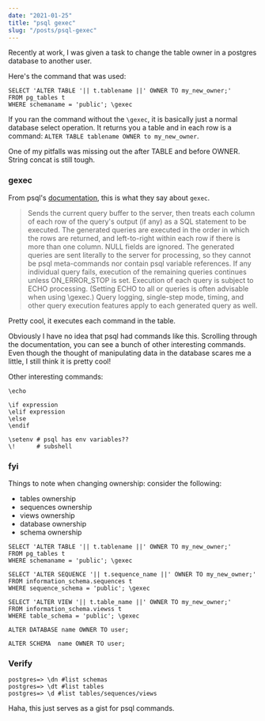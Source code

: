 ```yaml
---
date: "2021-01-25"
title: "psql gexec"
slug: "/posts/psql-gexec"
---
```


Recently at work, I was given a task to change the table owner in a postgres database to another user. 

Here's the command that was used:

```
SELECT 'ALTER TABLE '|| t.tablename ||' OWNER TO my_new_owner;'
FROM pg_tables t
WHERE schemaname = 'public'; \gexec
```

If you ran the command without the `\gexec`, it is basically just a normal database select operation. It returns you a table and in each row is a command: `ALTER TABLE tablename OWNER to my_new_owner`.

One of my pitfalls was missing out the <space> after TABLE and before OWNER. String concat is still tough.

### gexec
From psql's [documentation](https://www.postgresql.org/docs/11/app-psql.html), this is what they say about `gexec`.

> Sends the current query buffer to the server, then treats each column of each row of the query's output (if any) as a SQL statement to be executed. 
> The generated queries are executed in the order in which the rows are returned, and left-to-right within each row if there is more than one column. NULL fields are ignored. The generated queries are sent literally to the server for processing, so they cannot be psql meta-commands nor contain psql variable references. If any individual query fails, execution of the remaining queries continues unless ON_ERROR_STOP is set. Execution of each query is subject to ECHO processing. (Setting ECHO to all or queries is often advisable when using \gexec.) Query logging, single-step mode, timing, and other query execution features apply to each generated query as well.

Pretty cool, it executes each command in the table. 

Obviously I have no idea that psql had commands like this. Scrolling through the documentation, you can see a bunch of other interesting commands. Even though the thought of manipulating data in the database scares me a little, I still think it is pretty cool! 

Other interesting commands:
```
\echo

\if expression
\elif expression
\else
\endif

\setenv # psql has env variables??
\!      # subshell
```

### fyi
Things to note when changing ownership: consider the following:
- tables ownership
- sequences ownership
- views ownership
- database ownership
- schema ownership

```
SELECT 'ALTER TABLE '|| t.tablename ||' OWNER TO my_new_owner;'
FROM pg_tables t
WHERE schemaname = 'public'; \gexec

SELECT 'ALTER SEQUENCE '|| t.sequence_name ||' OWNER TO my_new_owner;'
FROM information_schema.sequences t
WHERE sequence_schema = 'public'; \gexec

SELECT 'ALTER VIEW '|| t.table_name ||' OWNER TO my_new_owner;'
FROM information_schema.viewss t
WHERE table_schema = 'public'; \gexec

ALTER DATABASE name OWNER TO user;

ALTER SCHEMA  name OWNER TO user;
```
 
### Verify

```
postgres=> \dn #list schemas
postgres=> \dt #list tables
postgres=> \d #list tables/sequences/views

```

Haha, this just serves as a gist for psql commands.
